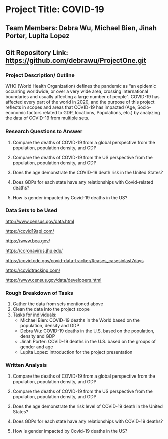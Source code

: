 # Project Title: COVID-19

## Team Members: Debra Wu, Michael Bien, Jinah Porter, Lupita Lopez
## Git Repository Link: https://github.com/debrawu/ProjectOne.git

### Project Description/ Outline

WHO (World Health Organization) defines the pandemic as “an epidemic occurring worldwide, or over a very wide area, crossing international boundaries and usually affecting a large number of people". COVID-19 has affected every part of the world in 2020, and the purpose of this project reflects in scopes and areas that COVID-19 has impacted (Age, Socio-economic factors related to GDP, locations, Populations, etc.) by analyzing the data of COVID-19 from multiple sets.  

### Research Questions to Answer
  1) Compare the deaths of COVID-19 from a global perspective from the population, population density, and GDP
  
  2) Compare the deaths of COVID-19 from the US perspective from the population, population density, and GDP 
  
  3) Does the age demonstrate the COVID-19 death risk in the United States?
  
  4) Does GDPs for each state have any relationships with Covid-related deaths?
  
  5) How is gender impacted by Covid-19 deaths in the US?
  
### Data Sets to be Used
http://www.census.gov/data.html

https://covid19api.com/

https://www.bea.gov/

https://coronavirus.jhu.edu/

https://covid.cdc.gov/covid-data-tracker/#cases_casesinlast7days

https://covidtracking.com/

https://www.census.gov/data/developers.html

### Rough Breakdown of Tasks
  1) Gather the data from sets mentioned above
  2) Clean the data into the project scope
  3) Tasks for individuals:
      - Michael Bien: COVID-19 deaths in the World based on the population, density and GDP 
      - Debra Wu: COVID-19 deaths in the U.S. based on the population, density and GDP
      - Jinah Porter: COVID-19 deaths in the U.S. based on the groups of gender and age 
      - Lupita Lopez: Introduction for the project presentation 

### Written Analysis
  1) Compare the deaths of COVID-19 from a global perspective from the population, population density, and GDP
  
  2) Compare the deaths of COVID-19 from the US perspective from the population, population density, and GDP 
  
  3) Does the age demonstrate the risk level of COVID-19 death in the United States?
  
  4) Does GDPs for each state have any relationships with COVID-19 deaths?
  
  5) How is gender impacted by Covid-19 deaths in the US?
